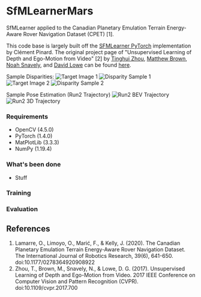 # SfMLearnerMars
SfMLearner applied to the Canadian Planetary Emulation Terrain Energy-Aware Rover Navigation Dataset (CPET) [1].

This code base is largely built off the [SFMLearner PyTorch](https://github.com/ClementPinard/SfmLearner-Pytorch) 
implementation by Clément Pinard. The original project page of "Unsupervised Learning of Depth and 
Ego-Motion from Video" [2] by [Tinghui Zhou](https://people.eecs.berkeley.edu/~tinghuiz/), 
[Matthew Brown](http://matthewalunbrown.com/research/research.html), [Noah Snavely](http://www.cs.cornell.edu/~snavely/), 
and [David Lowe](https://www.cs.ubc.ca/~lowe/home.html) can be found [here](https://people.eecs.berkeley.edu/~tinghuiz/projects/SfMLearner/).

Sample Disparities:
![][img1] ![][disp1]
![][img2] ![][disp2]

Sample Pose Estimation (Run2 Trajectory)
![][run2d] ![][run3d]

[disp1]: https://github.com/agiachris/SfMLearnerMars/tree/main/misc/train_s0_disp.png "Disparity Sample 1"
[img1]: https://github.com/agiachris/SfMLearnerMars/tree/main/misc/train_s0_tgt_img.png "Target Image 1"

[disp2]: https://github.com/agiachris/SfMLearnerMars/tree/main/misc/train_s2_disp.png "Disparity Sample 2"
[img2]: https://github.com/agiachris/SfMLearnerMars/tree/main/misc/train_s2_tgt_img.png "Target Image 2"

[run2d]: https://github.com/agiachris/SfMLearnerMars/blob/main/misc/epo0_run2_umeyama_traj_overlap.png?raw=true "Run2 BEV Trajectory"
[run3d]: https://github.com/agiachris/SfMLearnerMars/tree/main/misc/epo0_run2_umeyama_3Dtraj_overlap.png "Run2 3D Trajectory"

### Requirements
- OpenCV (4.5.0)
- PyTorch (1.4.0)
- MatPlotLib (3.3.3)
- NumPy (1.19.4)

### What's been done
- Stuff


### Training

### Evaluation

## References
1. Lamarre, O., Limoyo, O., Marić, F., & Kelly, J. (2020). The Canadian Planetary Emulation
Terrain Energy-Aware Rover Navigation Dataset. The International Journal of Robotics
Research, 39(6), 641-650. doi:10.1177/0278364920908922
2. Zhou, T., Brown, M., Snavely, N., & Lowe, D. G. (2017). Unsupervised Learning of Depth and
Ego-Motion from Video. 2017 IEEE Conference on Computer Vision and Pattern Recognition
(CVPR). doi:10.1109/cvpr.2017.700

